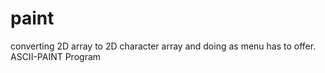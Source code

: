 # paint
converting 2D array to 2D character array and doing as menu has to offer. ASCII-PAINT Program
